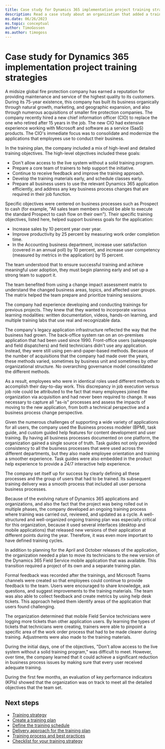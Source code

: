 ```yaml
---
title: Case study for Dynamics 365 implementation project training strategies
description: Read a case study about an organization that added a training plan to its Dynamics 365 implementation project.
ms.date: 06/26/2023
ms.topic: conceptual
author: TimoGossen
ms.author: timogoss
---
```


# Case study for Dynamics 365 implementation project training strategies

A midsize global fire protection company has earned a reputation for providing maintenance and service of the highest quality to its customers. During its 75-year existence, this company has built its business organically through natural growth, marketing, and geographic expansion, and also through numerous acquisitions of smaller fire protection companies. The company recently hired a new chief information officer (CIO) to replace the one who retired after 15 years in the job. The new CIO had extensive experience working with Microsoft and software as a service (SaaS) products. The CIO's immediate focus was to consolidate and modernize the applications that employees use to conduct their business.

In the training plan, the company included a mix of high-level and detailed training objectives. The high-level objectives included these goals:

- Don't allow access to the live system without a solid training program.
- Prepare a core team of trainers to help support the initiative.
- Continue to receive feedback and improve the training approach.
- Develop the training materials early, and schedule classes early.
- Prepare all business users to use the relevant Dynamics 365 application efficiently, and address any key business process changes that are required in their job function.

Specific objectives were centered on business processes such as Prospect to cash (for example, "All sales team members should be able to execute the standard Prospect to cash flow on their own"). Their specific training objectives, listed here, helped support business goals for the application:

- Increase sales by 10 percent year over year.
- Improve productivity by 25 percent by measuring work order completion time.
- In the Accounting business department, increase user satisfaction (covered in an annual poll) by 10 percent, and increase user competency (measured by metrics in the application) by 15 percent.

The team understood that to ensure successful training and achieve meaningful user adoption, they must begin planning early and set up a strong team to support it.

The team benefited from using a change impact assessment matrix to understand the changed business areas, topics, and affected user groups. The matrix helped the team prepare and prioritize training sessions.

The company had experience developing and conducting trainings for previous projects. They knew that they wanted to incorporate various learning modalities: written documentation, videos, hands-on learning, and multiple training labs that use real and recognizable data.

The company's legacy application infrastructure reflected the way that the business had grown. The back-office system ran on an on-premises application that had been used since 1990. Front-office users (salespeople and field dispatchers) and field technicians didn't use any application. Instead, they were still using pen-and-paper-based methods. Because of the number of acquisitions that the company had made over the years, these methods varied, sometimes by business unit and sometimes by other organizational structure. No overarching governance model consolidated the different methods.

As a result, employees who were in identical roles used different methods to accomplish their day-to-day work. This discrepancy in job execution versus job role could be attributed to the fact that many employees joined the organization via acquisition and had never been required to change. It was necessary to capture all "as-is" processes and assess the impacts of moving to the new application, from both a technical perspective and a business process change perspective.

Given the numerous challenges of supporting a wide variety of applications for all users, the company used the Business process modeler (BPM), task guide, and custom guided help features for content development and user training. By having all business processes documented on one platform, the organization gained a single source of truth. Task guides not only provided consistency to all the business processes that were used across the different departments, but they also made employee orientation and training a smoother experience. Task guides were also embedded in the product help experience to provide a 24/7 interactive help experience.

The company set itself up for success by clearly defining all these processes and the group of users that had to be trained. Its subsequent training delivery was a smooth process that included all user persona business processes.

Because of the evolving nature of Dynamics 365 applications and organizations, and also the fact that the project was being rolled out in multiple phases, the company developed an ongoing training process where training was carried out, reviewed, and updated as a cycle. A well-structured and well-organized ongoing training plan was especially critical for this organization, because it used several interfaces (desktop and mobile applications) that released new versions of their application at different points during the year. Therefore, it was even more important to have defined training cycles.

In addition to planning for the April and October releases of the application, the organization needed a plan to move its technicians to the new version of the Dynamics 365 Field Service mobile application that was available. This transition required a project of its own and a separate training plan.

Formal feedback was recorded after the trainings, and Microsoft Teams channels were created so that employees could continue to provide feedback to the team. Users were encouraged to share knowledge, ask questions, and suggest improvements to the training materials. The team was also able to collect feedback and create metrics by using help desk tickets. This approach helped them identify areas of the application that users found challenging.

The organization determined that mobile Field Service technicians were logging more tickets than other application users. By learning the types of tickets that technicians were creating, trainers were able to pinpoint a specific area of the work order process that had to be made clearer during training. Adjustments were also made to the training materials.

During the initial days, one of the objectives, "Don't allow access to the live system without a solid training program," was difficult to meet. However, over time, the company learned that it could achieve a significant reduction in business process issues by making sure that every user received adequate training.

During the first few months, an evaluation of key performance indicators (KPIs) showed that the organization was on track to meet all the detailed objectives that the team set.

## Next steps

- [Training strategy](training-strategy.md)
- [Create a training plan](training-strategy-training-plan-scope-and-audience.md)
- [Define the training schedule](training-strategy-training-plan-schedule-and-materials.md)
- [Delivery approach for the training plan](training-strategy-training-plan-delivery-approach.md)
- [Training process and best practices](training-strategy-process-and-best-practices.md)
- [Checklist for your training strategy](training-strategy-checklist.md)
